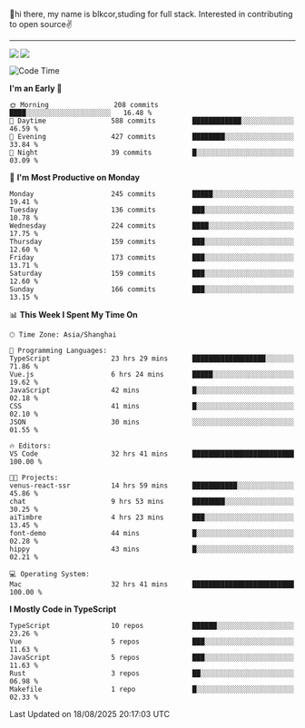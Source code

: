 👋hi there, my name is blkcor,studing for full stack.
Interested in contributing to open source✌️

<hr/>

![](https://github-readme-stats.vercel.app/api?username=blkcor)
<a href="https://github.com/blkcor/github-readme-stats">
    <img align="left" src="https://github-readme-stats.vercel.app/api/top-langs/?username=blkcor&hide=jupyter%20notebook,shaderlab,tex,c%23&langs_count=9" />
</a>


<!--START_SECTION:waka-->
![Code Time](http://img.shields.io/badge/Code%20Time-2%2C416%20hrs%2016%20mins-blue)

**I'm an Early 🐤** 

```text
🌞 Morning                208 commits         ████░░░░░░░░░░░░░░░░░░░░░   16.48 % 
🌆 Daytime                588 commits         ████████████░░░░░░░░░░░░░   46.59 % 
🌃 Evening                427 commits         ████████░░░░░░░░░░░░░░░░░   33.84 % 
🌙 Night                  39 commits          █░░░░░░░░░░░░░░░░░░░░░░░░   03.09 % 
```
📅 **I'm Most Productive on Monday** 

```text
Monday                   245 commits         █████░░░░░░░░░░░░░░░░░░░░   19.41 % 
Tuesday                  136 commits         ███░░░░░░░░░░░░░░░░░░░░░░   10.78 % 
Wednesday                224 commits         ████░░░░░░░░░░░░░░░░░░░░░   17.75 % 
Thursday                 159 commits         ███░░░░░░░░░░░░░░░░░░░░░░   12.60 % 
Friday                   173 commits         ███░░░░░░░░░░░░░░░░░░░░░░   13.71 % 
Saturday                 159 commits         ███░░░░░░░░░░░░░░░░░░░░░░   12.60 % 
Sunday                   166 commits         ███░░░░░░░░░░░░░░░░░░░░░░   13.15 % 
```


📊 **This Week I Spent My Time On** 

```text
🕑︎ Time Zone: Asia/Shanghai

💬 Programming Languages: 
TypeScript               23 hrs 29 mins      ██████████████████░░░░░░░   71.86 % 
Vue.js                   6 hrs 24 mins       █████░░░░░░░░░░░░░░░░░░░░   19.62 % 
JavaScript               42 mins             █░░░░░░░░░░░░░░░░░░░░░░░░   02.18 % 
CSS                      41 mins             █░░░░░░░░░░░░░░░░░░░░░░░░   02.10 % 
JSON                     30 mins             ░░░░░░░░░░░░░░░░░░░░░░░░░   01.55 % 

🔥 Editors: 
VS Code                  32 hrs 41 mins      █████████████████████████   100.00 % 

🐱‍💻 Projects: 
venus-react-ssr          14 hrs 59 mins      ███████████░░░░░░░░░░░░░░   45.86 % 
chat                     9 hrs 53 mins       ████████░░░░░░░░░░░░░░░░░   30.25 % 
aiTimbre                 4 hrs 23 mins       ███░░░░░░░░░░░░░░░░░░░░░░   13.45 % 
font-demo                44 mins             █░░░░░░░░░░░░░░░░░░░░░░░░   02.28 % 
hippy                    43 mins             █░░░░░░░░░░░░░░░░░░░░░░░░   02.21 % 

💻 Operating System: 
Mac                      32 hrs 41 mins      █████████████████████████   100.00 % 
```

**I Mostly Code in TypeScript** 

```text
TypeScript               10 repos            ██████░░░░░░░░░░░░░░░░░░░   23.26 % 
Vue                      5 repos             ███░░░░░░░░░░░░░░░░░░░░░░   11.63 % 
JavaScript               5 repos             ███░░░░░░░░░░░░░░░░░░░░░░   11.63 % 
Rust                     3 repos             ██░░░░░░░░░░░░░░░░░░░░░░░   06.98 % 
Makefile                 1 repo              █░░░░░░░░░░░░░░░░░░░░░░░░   02.33 % 
```




 Last Updated on 18/08/2025 20:17:03 UTC
<!--END_SECTION:waka-->


